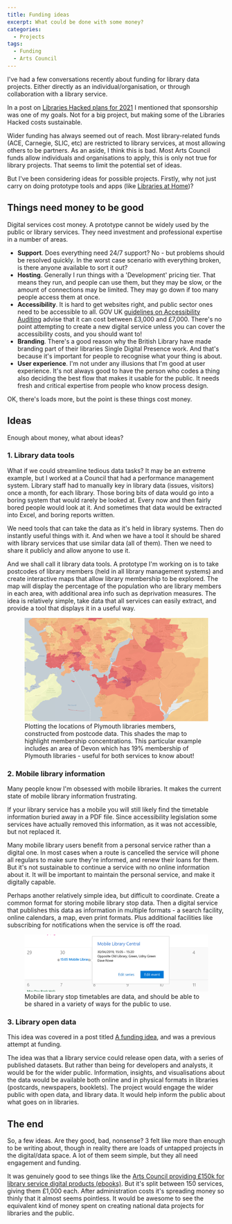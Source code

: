 ```yaml
---
title: Funding ideas
excerpt: What could be done with some money?
categories:
  - Projects
tags:
  - Funding
  - Arts Council
---
```


I've had a few conversations recently about funding for library data projects. Either directly as an individual/organisation, or through collaboration with a library service.

In a post on [Libraries Hacked plans for 2021](https://blog.librarydata.uk/libraries-hacked-plans) I mentioned that sponsorship was one of my goals. Not for a big project, but making some of the Libraries Hacked costs sustainable.

Wider funding has always seemed out of reach. Most library-related funds (ACE, Carnegie, SLIC, etc) are restricted to library services, at most allowing others to be partners. As an aside, I think this is bad. Most Arts Council funds allow individuals and organisations to apply, this is only not true for library projects. That seems to limit the potential set of ideas.

But I've been considering ideas for possible projects. Firstly, why not just carry on doing prototype tools and apps (like [Libraries at Home](https://www.librariesathome.co.uk/))?

## Things need money to be good

Digital services cost money. A prototype cannot be widely used by the public or library services. They need investment and professional expertise in a number of areas.

* **Support**. Does everything need 24/7 support? No - but problems should be resolved quickly. In the worst case scenario with everything broken, is there anyone available to sort it out?
* **Hosting**. Generally I run things with a 'Development' pricing tier. That means they run, and people can use them, but they may be slow, or the amount of connections may be limited. They may go down if too many people access them at once.
* **Accessibility**. It is hard to get websites right, and public sector ones need to be accessible to all. GOV UK [guidelines on Accessibility Auditing](https://www.gov.uk/service-manual/helping-people-to-use-your-service/making-your-service-accessible-an-introduction#:~:text=Budget%20for%20accessibility,%C2%A33%2C000%20and%20%C2%A37%2C000.) advise that it can cost between £3,000 and £7,000. There's no point attempting to create a new digital service unless you can cover the accessibility costs, and you should want to!
* **Branding**. There's a good reason why the British Library have made branding part of their libraries Single Digital Presence work. And that's because it's important for people to recognise what your thing is about. 
* **User experience**. I'm not under any illusions that I'm good at user experience. It's not always good to have the person who codes a thing also deciding the best flow that makes it usable for the public. It needs fresh and critical expertise from people who know process design.

OK, there's loads more, but the point is these things cost money.

## Ideas

Enough about money, what about ideas?

### 1. Library data tools

What if we could streamline tedious data tasks? It may be an extreme example, but I worked at a Council that had a performance management system. Library staff had to manually key in library data (issues, visitors) once a month, for each library. Those boring bits of data would go into a boring system that would rarely be looked at. Every now and then fairly bored people would look at it. And sometimes that data would be extracted into Excel, and boring reports written.

We need tools that can take the data as it's held in library systems. Then do instantly useful things with it. And when we have a tool it should be shared with library services that use similar data (all of them). Then we need to share it publicly and allow anyone to use it.

And we shall call it library data tools. A prototype I'm working on is to take postcodes of library members (held in all library management systems) and create interactive maps that allow library membership to be explored. The map will display the percentage of the population who are library members in each area, with additional area info such as deprivation measures. The idea is relatively simple, take data that all services can easily extract, and provide a tool that displays it in a useful way.

<figure>
  <img src="https://github.com/LibrariesHacked/librarieshacked.github.io/raw/master/images/2020-08-24-plymouth-members.png" alt="Plymouth library membership plotted on a map and shaded by concentration of members relative to population"/>
  <figcaption>Plotting the locations of Plymouth libraries members, constructed from postcode data. This shades the map to highlight membership concentrations. This particular example includes an area of Devon which has 19% membership of Plymouth libraries - useful for both services to know about!</figcaption>
</figure>

### 2. Mobile library information

Many people know I'm obsessed with mobile libraries. It makes the current state of mobile library information frustrating.

If your library service has a mobile you will still likely find the timetable information buried away in a PDF file. Since accessibility legislation some services have actually removed this information, as it was not accessible, but not replaced it.

Many mobile library users benefit from a personal service rather than a digital one. In most cases when a route is cancelled the service will phone all regulars to make sure they're informed, and renew their loans for them. But it's not sustainable to continue a service with no online information about it. It will be important to maintain the personal service, and make it digitally capable.

Perhaps another relatively simple idea, but difficult to coordinate. Create a common format for storing mobile library stop data. Then a digital service that publishes this data as information in multiple formats - a search facility, online calendars, a map, even print formats. Plus additional facilities like subscribing for notifications when the service is off the road.

<figure>
  <img src="https://github.com/LibrariesHacked/librarieshacked.github.io/raw/master/images/2019-04-04-mobile-library-data-icalendar-stop.png" alt="Screenshot of a calendar application showing an entry for a mobile library stop"/>
  <figcaption>Mobile library stop timetables are data, and should be able to be shared in a variety of ways for the public to use.</figcaption>
</figure>

### 3. Library open data

This idea was covered in a post titled [A funding idea](https://blog.librarydata.uk/a-funding-idea/), and was a previous attempt at funding.

The idea was that a library service could release open data, with a series of published datasets. But rather than being for developers and analysts, it would be for the wider public. Information, insights, and visualisations about the data would be available both online and in physical formats in libraries (postcards, newspapers, booklets). The project would engage the wider public with open data, and library data. It would help inform the public about what goes on in libraries.

## The end

So, a few ideas. Are they good, bad, nonsense? 3 felt like more than enough to be writing about, though in reality there are loads of untapped projects in the digital/data space. A lot of them seem simple, but they all need engagement and funding.

It was genuinely good to see things like the [Arts Council providing £150k for library service digital products (ebooks)](https://twitter.com/libsconnected/status/1351937972510355457?s=20). But it's split between 150 services, giving them £1,000 each. After administration costs it's spreading money so thinly that it almost seems pointless. It would be awesome to see the equivalent kind of money spent on creating national data projects for libraries and the public.
